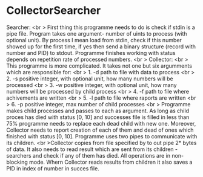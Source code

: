 # CollectorSearcher
Searcher:
<br \> First thing this programme needs to do is check if stdin is a pipe file.
Program takes one argument- number of uints to process (with optional unit). By process I mean load from stdin, check if this number showed up for the first time, if yes then send a binary structure (record with number and PID) to stdout. Programme finishes working with status depends on repetition rate of processed numbers.
<br \> 
Collector:
<br \> This programme is more complicated. It takes not one but six argumments which are responsible for:
<br \> 1. -d <path> path to file with data to process
<br \> 2. -s <wolumen> positive integer, with optional unit, how many numbers will be processed
<br \> 3. -w <blok> positive integer, with optional unit, how many numbers will be processed by child process
<br \> 4. -f <successes> path to file where achivements are written
<br \> 5. -l <raports> path to file where raports are written
<br \> 6. -p <prac> positive integer, max number of child processes
<br \> Programme makes <prac> child processes and passes to each <blok> as argument. As long as child proces has died with status [0, 10] and successes file is filled in less than 75% programme needs to replace each dead child with new one. Moreover, Collector needs to report creation of each of them and dead of ones which finished with status [0, 10]. Programme uses two pipes to communicate with its children. 
<br \>Collector copies from file specified by <path> to out pipe 2*<wolumen> bytes of data. It also needs to read result which are sent from its children - searchers and check if any of them has died. All operations are in non-blocking mode. Whern Collector reads results from children it also saves a PID in index of number in succes file. 